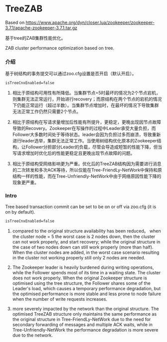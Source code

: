 # TreeZAB
Based on https://www.apache.org/dyn/closer.lua/zookeeper/zookeeper-3.7.1/apache-zookeeper-3.7.1.tar.gz

基于tree的ZAB集群性能优化。

ZAB cluster performance optimization based on tree.

### 介绍
基于树结构的事务提交可以通过zoo.cfg设置是否开启（默认开启）。
```
isTreeCnxEnabled=false
```
1. 相比于原结构可用性有所降低。当集群节点=5时最坏的情况为2个节点宕机，则集群无法正常运行，开始进行recovery；而原结构在两个节点的宕机的情况下仍能正常运行（超过半数）。当集群节点增加时，在最坏的情况下导致集群无法正常工作仍然只需要2个节点。

2. 相比于原结构在写请求量增加后性能有所提升，更稳定，更晚出现因节点故障导致的Recovery。Zookeeper在写操作的过程中Leader承受大量负担，而Follower大多数时间处于等待状态。leader会因为负担过多而崩溃，导致重新进行leader选举，集群无法正常工作。当使用树结构优化原本的Zookeeper结构，让Follower分担部分Leader的负载，尽管会导造成短暂的性能下降，但当写请求增加时优化后的性能更稳定且更晚出现节点故障的问题。

3. 相比于原结构受网络影响更为严重。优化后的TreeZAB结构因为需要进行消息的二次转发和多次ACK等待，所以仅能在Tree-FriendLy-NetWork中保持和原结构一样的性能，而在Tree-Unfriendly-NetWork中由于网络原因性能下降的现象更严重。

### Intro
Tree based transaction commit can be set to be on or off via zoo.cfg (it is on by default).
```
isTreeCnxEnabled=false
```
1. compared to the original structure availability has been reduced。 when the cluster node = 5 the worst case is 2 nodes down, then the cluster can not work properly, and start recovery; while the original structure in the case of two nodes down can still work properly (more than half). When the cluster nodes are added, in the worst case scenario resulting in the cluster not working properly still only 2 nodes are needed.

2. The Zookeeper leader is heavily burdened during writing operations, while the Follower spends most of its time in a waiting state. The cluster does not work properly. When the original Zookeeper structure is optimised using the tree structure, the Follower shares some of the Leader's load, which causes a temporary performance degradation, but the optimised performance is more stable and less prone to node failure when the number of write requests increases.

3. more severely impacted by the network than the original structure. The optimised TreeZAB structure only maintains the same performance as the original structure in Tree-FriendLy-NetWork due to the need for secondary forwarding of messages and multiple ACK waits, while in Tree-Unfriendly-NetWork the performance degradation is more severe due to the network.
